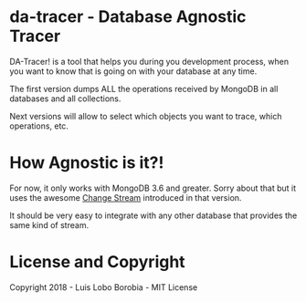 # da-tracer - Database Agnostic Tracer

DA-Tracer! is a tool that helps you during you development process, when you want to know that is going on with your database at any time.

The first version dumps ALL the operations received by MongoDB in all databases and all collections.

Next versions will allow to select which objects you want to trace, which operations, etc.

# How Agnostic is it?!

For now, it only works with MongoDB 3.6 and greater. Sorry about that but it uses the awesome [Change Stream](https://docs.mongodb.com/manual/changeStreams/) introduced in that version.

It should be very easy to integrate with any other database that provides the same kind of stream.

# License and Copyright

Copyright 2018 - Luis Lobo Borobia - MIT License

